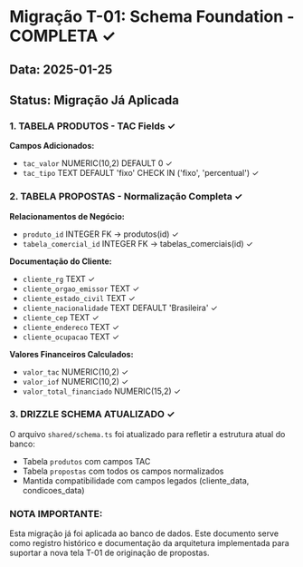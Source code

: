 # Migração T-01: Schema Foundation - COMPLETA ✓

## Data: 2025-01-25
## Status: Migração Já Aplicada

### 1. TABELA PRODUTOS - TAC Fields ✓

**Campos Adicionados:**
- `tac_valor` NUMERIC(10,2) DEFAULT 0 ✓
- `tac_tipo` TEXT DEFAULT 'fixo' CHECK IN ('fixo', 'percentual') ✓

### 2. TABELA PROPOSTAS - Normalização Completa ✓

**Relacionamentos de Negócio:**
- `produto_id` INTEGER FK → produtos(id) ✓
- `tabela_comercial_id` INTEGER FK → tabelas_comerciais(id) ✓

**Documentação do Cliente:**
- `cliente_rg` TEXT ✓
- `cliente_orgao_emissor` TEXT ✓
- `cliente_estado_civil` TEXT ✓
- `cliente_nacionalidade` TEXT DEFAULT 'Brasileira' ✓
- `cliente_cep` TEXT ✓
- `cliente_endereco` TEXT ✓
- `cliente_ocupacao` TEXT ✓

**Valores Financeiros Calculados:**
- `valor_tac` NUMERIC(10,2) ✓
- `valor_iof` NUMERIC(10,2) ✓
- `valor_total_financiado` NUMERIC(15,2) ✓

### 3. DRIZZLE SCHEMA ATUALIZADO ✓

O arquivo `shared/schema.ts` foi atualizado para refletir a estrutura atual do banco:
- Tabela `produtos` com campos TAC
- Tabela `propostas` com todos os campos normalizados
- Mantida compatibilidade com campos legados (cliente_data, condicoes_data)

### NOTA IMPORTANTE:
Esta migração já foi aplicada ao banco de dados. Este documento serve como registro histórico e documentação da arquitetura implementada para suportar a nova tela T-01 de originação de propostas.